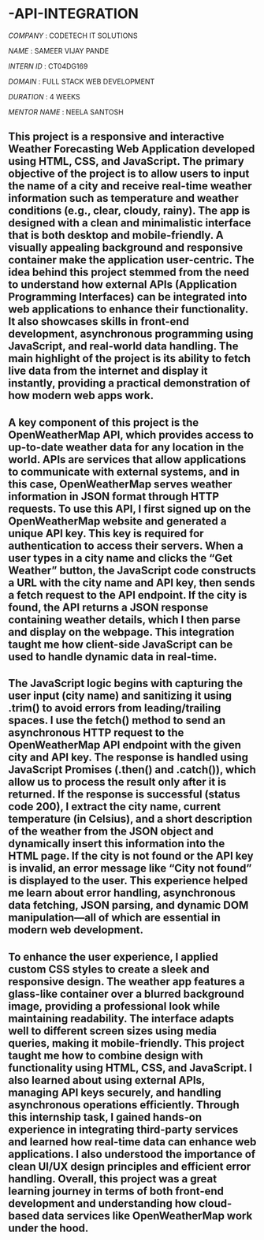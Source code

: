 # -API-INTEGRATION

*COMPANY* : CODETECH IT SOLUTIONS

*NAME* : SAMEER VIJAY PANDE

*INTERN ID* : CT04DG169

*DOMAIN* : FULL STACK WEB DEVELOPMENT

*DURATION* : 4 WEEKS

*MENTOR NAME* : NEELA SANTOSH

## This project is a responsive and interactive Weather Forecasting Web Application developed using HTML, CSS, and JavaScript. The primary objective of the project is to allow users to input the name of a city and receive real-time weather information such as temperature and weather conditions (e.g., clear, cloudy, rainy). The app is designed with a clean and minimalistic interface that is both desktop and mobile-friendly. A visually appealing background and responsive container make the application user-centric. The idea behind this project stemmed from the need to understand how external APIs (Application Programming Interfaces) can be integrated into web applications to enhance their functionality. It also showcases skills in front-end development, asynchronous programming using JavaScript, and real-world data handling. The main highlight of the project is its ability to fetch live data from the internet and display it instantly, providing a practical demonstration of how modern web apps work.

## A key component of this project is the OpenWeatherMap API, which provides access to up-to-date weather data for any location in the world. APIs are services that allow applications to communicate with external systems, and in this case, OpenWeatherMap serves weather information in JSON format through HTTP requests. To use this API, I first signed up on the OpenWeatherMap website and generated a unique API key. This key is required for authentication to access their servers. When a user types in a city name and clicks the “Get Weather” button, the JavaScript code constructs a URL with the city name and API key, then sends a fetch request to the API endpoint. If the city is found, the API returns a JSON response containing weather details, which I then parse and display on the webpage. This integration taught me how client-side JavaScript can be used to handle dynamic data in real-time.

## The JavaScript logic begins with capturing the user input (city name) and sanitizing it using .trim() to avoid errors from leading/trailing spaces. I use the fetch() method to send an asynchronous HTTP request to the OpenWeatherMap API endpoint with the given city and API key. The response is handled using JavaScript Promises (.then() and .catch()), which allow us to process the result only after it is returned. If the response is successful (status code 200), I extract the city name, current temperature (in Celsius), and a short description of the weather from the JSON object and dynamically insert this information into the HTML page. If the city is not found or the API key is invalid, an error message like “City not found” is displayed to the user. This experience helped me learn about error handling, asynchronous data fetching, JSON parsing, and dynamic DOM manipulation—all of which are essential in modern web development.

## To enhance the user experience, I applied custom CSS styles to create a sleek and responsive design. The weather app features a glass-like container over a blurred background image, providing a professional look while maintaining readability. The interface adapts well to different screen sizes using media queries, making it mobile-friendly. This project taught me how to combine design with functionality using HTML, CSS, and JavaScript. I also learned about using external APIs, managing API keys securely, and handling asynchronous operations efficiently. Through this internship task, I gained hands-on experience in integrating third-party services and learned how real-time data can enhance web applications. I also understood the importance of clean UI/UX design principles and efficient error handling. Overall, this project was a great learning journey in terms of both front-end development and understanding how cloud-based data services like OpenWeatherMap work under the hood.

